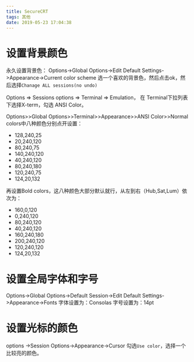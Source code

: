 ```yaml
---
title: SecureCRT
tags: 其他
date: 2019-05-23 17:04:38
---
```


# 设置背景颜色 
永久设置背景色：
Options->Global Options->Edit Default Settings->Appearance->Current color scheme
选一个喜欢的背景色，然后点击ok，然后选择`Chanage ALL sessions(no undo)`

Options => Sessions options => Terminal => Emulation， 
在 Terminal下拉列表下选择X-term，勾选 ANSI Color。

Options>>Global Options>>Terminal>>Appearance>>ANSI Color>>Normal colors中八种颜色分别点开设置：
- 128,240,25
- 20,240,120
- 80,240,75
- 140,240,120
- 40,240,120
- 80,240,180
- 120,240,75
- 124,20,132

再设置Bold colors，这八种颜色大部分默认就行，从左到右（Hub,Sat,Lum）依次为：
- 160,0,120
- 0,240,120
- 80,240,120
- 40,240,120
- 160,240,180
- 200,240,120
- 120,240,120
- 124,20,132

# 设置全局字体和字号
Options->Global Options->Default Session->Edit Default Settings->Appearance->Fonts
字体设置为：Consolas
字号设置为：14pt

# 设置光标的颜色
options ->Session Options->Appearance->Cursor
勾选`Use color`，选择一个比较亮的颜色。